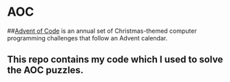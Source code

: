 # AOC

##[Advent of Code](https://adventofcode.com) is an annual set of
Christmas-themed computer programming challenges that follow an Advent calendar.

## This repo contains my code which I used to solve the AOC puzzles.